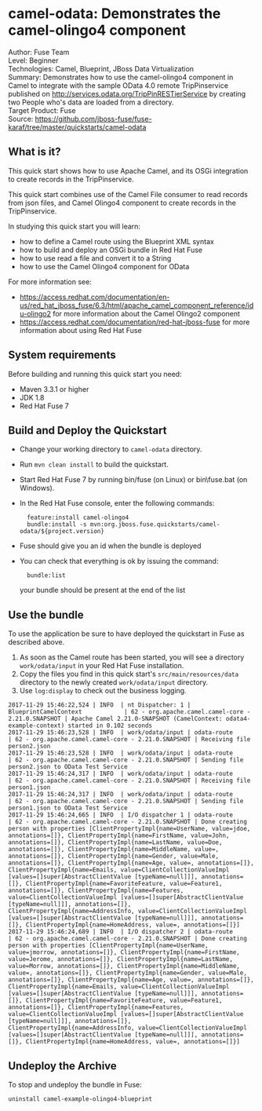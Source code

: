 camel-odata: Demonstrates the camel-olingo4 component
======================================================
Author: Fuse Team  
Level: Beginner  
Technologies: Camel, Blueprint, JBoss Data Virtualization  
Summary: Demonstrates how to use the camel-olingo4 component in Camel to integrate with the sample
OData 4.0 remote TripPinservice published on http://services.odata.org/TripPinRESTierService by creating
two People who's data are loaded from a directory.  
Target Product: Fuse  
Source: <https://github.com/jboss-fuse/fuse-karaf/tree/master/quickstarts/camel-odata>  



What is it?
-----------

This quick start shows how to use Apache Camel, and its OSGi integration to create records in the TripPinservice.

This quick start combines use of the Camel File consumer to read records from json files, and Camel Olingo4 component
to create records in the TripPinservice.

In studying this quick start you will learn:

* how to define a Camel route using the Blueprint XML syntax
* how to build and deploy an OSGi bundle in Red Hat Fuse
* how to use read a file and convert it to a String
* how to use the Camel Olingo4 component for OData

For more information see:

[comment]: <> (TODO Update to Fuse 7 docs once they are available)

* https://access.redhat.com/documentation/en-us/red_hat_jboss_fuse/6.3/html/apache_camel_component_reference/idu-olingo2 for more information about the Camel Olingo2 component
* https://access.redhat.com/documentation/red-hat-jboss-fuse for more information about using Red Hat Fuse

System requirements
-------------------

Before building and running this quick start you need:

* Maven 3.3.1 or higher
* JDK 1.8
* Red Hat Fuse 7

Build and Deploy the Quickstart
-------------------------

* Change your working directory to `camel-odata` directory.
* Run `mvn clean install` to build the quickstart.
* Start Red Hat Fuse 7 by running bin/fuse (on Linux) or bin\fuse.bat (on Windows).
* In the Red Hat Fuse console, enter the following commands:

        feature:install camel-olingo4
        bundle:install -s mvn:org.jboss.fuse.quickstarts/camel-odata/${project.version}

* Fuse should give you an id when the bundle is deployed

* You can check that everything is ok by issuing  the command:

        bundle:list
   your bundle should be present at the end of the list


Use the bundle
---------------------

To use the application be sure to have deployed the quickstart in Fuse as described above. 

1. As soon as the Camel route has been started, you will see a directory `work/odata/input` in your Red Hat Fuse installation.
2. Copy the files you find in this quick start's `src/main/resources/data` directory to the newly created `work/odata/input`
directory.
3. Use `log:display` to check out the business logging.

```
2017-11-29 15:46:22,524 | INFO  | nt Dispatcher: 1 | BlueprintCamelContext            | 62 - org.apache.camel.camel-core - 2.21.0.SNAPSHOT | Apache Camel 2.21.0-SNAPSHOT (CamelContext: odata4-example-context) started in 0.102 seconds
2017-11-29 15:46:23,528 | INFO  | work/odata/input | odata-route                      | 62 - org.apache.camel.camel-core - 2.21.0.SNAPSHOT | Receiving file person2.json
2017-11-29 15:46:23,528 | INFO  | work/odata/input | odata-route                      | 62 - org.apache.camel.camel-core - 2.21.0.SNAPSHOT | Sending file person2.json to OData Test Service
2017-11-29 15:46:24,317 | INFO  | work/odata/input | odata-route                      | 62 - org.apache.camel.camel-core - 2.21.0.SNAPSHOT | Receiving file person1.json
2017-11-29 15:46:24,317 | INFO  | work/odata/input | odata-route                      | 62 - org.apache.camel.camel-core - 2.21.0.SNAPSHOT | Sending file person1.json to OData Test Service
2017-11-29 15:46:24,665 | INFO  | I/O dispatcher 1 | odata-route                      | 62 - org.apache.camel.camel-core - 2.21.0.SNAPSHOT | Done creating person with properties [ClientPropertyImpl{name=UserName, value=jdoe, annotations=[]}, ClientPropertyImpl{name=FirstName, value=John, annotations=[]}, ClientPropertyImpl{name=LastName, value=Doe, annotations=[]}, ClientPropertyImpl{name=MiddleName, value=, annotations=[]}, ClientPropertyImpl{name=Gender, value=Male, annotations=[]}, ClientPropertyImpl{name=Age, value=, annotations=[]}, ClientPropertyImpl{name=Emails, value=ClientCollectionValueImpl [values=[]super[AbstractClientValue [typeName=null]]], annotations=[]}, ClientPropertyImpl{name=FavoriteFeature, value=Feature1, annotations=[]}, ClientPropertyImpl{name=Features, value=ClientCollectionValueImpl [values=[]super[AbstractClientValue [typeName=null]]], annotations=[]}, ClientPropertyImpl{name=AddressInfo, value=ClientCollectionValueImpl [values=[]super[AbstractClientValue [typeName=null]]], annotations=[]}, ClientPropertyImpl{name=HomeAddress, value=, annotations=[]}]
2017-11-29 15:46:24,689 | INFO  | I/O dispatcher 2 | odata-route                      | 62 - org.apache.camel.camel-core - 2.21.0.SNAPSHOT | Done creating person with properties [ClientPropertyImpl{name=UserName, value=jmorrow, annotations=[]}, ClientPropertyImpl{name=FirstName, value=Jerome, annotations=[]}, ClientPropertyImpl{name=LastName, value=Morrow, annotations=[]}, ClientPropertyImpl{name=MiddleName, value=, annotations=[]}, ClientPropertyImpl{name=Gender, value=Male, annotations=[]}, ClientPropertyImpl{name=Age, value=, annotations=[]}, ClientPropertyImpl{name=Emails, value=ClientCollectionValueImpl [values=[]super[AbstractClientValue [typeName=null]]], annotations=[]}, ClientPropertyImpl{name=FavoriteFeature, value=Feature1, annotations=[]}, ClientPropertyImpl{name=Features, value=ClientCollectionValueImpl [values=[]super[AbstractClientValue [typeName=null]]], annotations=[]}, ClientPropertyImpl{name=AddressInfo, value=ClientCollectionValueImpl [values=[]super[AbstractClientValue [typeName=null]]], annotations=[]}, ClientPropertyImpl{name=HomeAddress, value=, annotations=[]}]
```

Undeploy the Archive
--------------------

To stop and undeploy the bundle in Fuse:

`uninstall camel-example-olingo4-blueprint`
